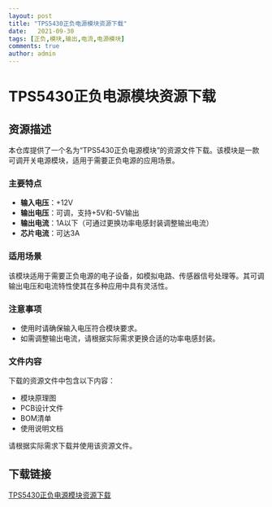 ```yaml
---
layout: post
title: "TPS5430正负电源模块资源下载"
date:   2021-09-30
tags: [正负,模块,输出,电流,电源模块]
comments: true
author: admin
---
```

# TPS5430正负电源模块资源下载

## 资源描述

本仓库提供了一个名为“TPS5430正负电源模块”的资源文件下载。该模块是一款可调开关电源模块，适用于需要正负电源的应用场景。

### 主要特点

- **输入电压**：+12V
- **输出电压**：可调，支持+5V和-5V输出
- **输出电流**：1A以下（可通过更换功率电感封装调整输出电流）
- **芯片电流**：可达3A

### 适用场景

该模块适用于需要正负电源的电子设备，如模拟电路、传感器信号处理等。其可调输出电压和电流特性使其在多种应用中具有灵活性。

### 注意事项

- 使用时请确保输入电压符合模块要求。
- 如需调整输出电流，请根据实际需求更换合适的功率电感封装。

### 文件内容

下载的资源文件中包含以下内容：

- 模块原理图
- PCB设计文件
- BOM清单
- 使用说明文档

请根据实际需求下载并使用该资源文件。

## 下载链接

[TPS5430正负电源模块资源下载](https://pan.quark.cn/s/a1f72df4ed28)